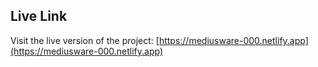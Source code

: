 ## Live Link

Visit the live version of the project: [https://mediusware-000.netlify.app](https://mediusware-000.netlify.app)
